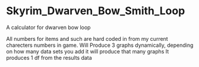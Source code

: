 # Skyrim_Dwarven_Bow_Smith_Loop
A calculator for dwarven bow loop

All numbers for items and such are hard coded in from my current charecters numbers in game.
Will Produce 3 graphs dynamically, depending on how many data sets you add it will produce that many graphs
It produces 1 df from the results data
